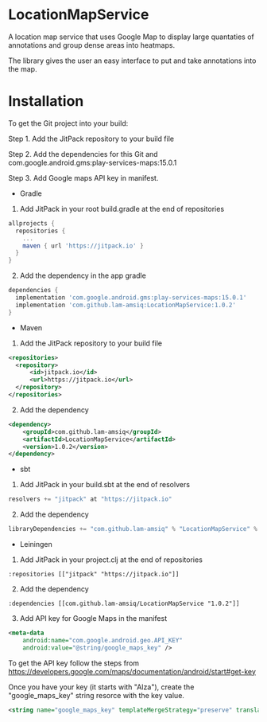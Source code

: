 # LocationMapService

A location map service that uses Google Map to display large quantaties of annotations and group dense areas into heatmaps. 

The library gives the user an easy interface to put and take annotations into the map.

# Installation

To get the Git project into your build:

Step 1. Add the JitPack repository to your build file

Step 2. Add the dependencies for this Git and com.google.android.gms:play-services-maps:15.0.1

Step 3. Add Google maps API key in manifest.
- Gradle

1. Add JitPack in your root build.gradle at the end of repositories
```gradle
allprojects {
  repositories {
    ...
    maven { url 'https://jitpack.io' }
  }
}
```
2. Add the dependency in the app gradle
```gradle
dependencies {
  implementation 'com.google.android.gms:play-services-maps:15.0.1'
  implementation 'com.github.lam-amsiq:LocationMapService:1.0.2'
}
```

- Maven

1. Add the JitPack repository to your build file
```xml
<repositories>
  <repository>
      <id>jitpack.io</id>
      <url>https://jitpack.io</url>
  </repository>
</repositories>
```
2. Add the dependency
```xml
<dependency>
    <groupId>com.github.lam-amsiq</groupId>
    <artifactId>LocationMapService</artifactId>
    <version>1.0.2</version>
</dependency>
```
- sbt

1. Add JitPack in your build.sbt at the end of resolvers
```sbt
resolvers += "jitpack" at "https://jitpack.io"
```
2. Add the dependency
```sbt
libraryDependencies += "com.github.lam-amsiq" % "LocationMapService" % "1.0.2"
```
- Leiningen

1. Add JitPack in your project.clj at the end of repositories
```
:repositories [["jitpack" "https://jitpack.io"]]
```
2. Add the dependency
```
:dependencies [[com.github.lam-amsiq/LocationMapService "1.0.2"]]
```

3. Add API key for Google Maps in the manifest
```xml
<meta-data
	android:name="com.google.android.geo.API_KEY"
	android:value="@string/google_maps_key" />
```
To get the API key follow the steps from https://developers.google.com/maps/documentation/android/start#get-key 

Once you have your key (it starts with "AIza"), create the "google_maps_key" string resorce with the key value.
```xml
<string name="google_maps_key" templateMergeStrategy="preserve" translatable="false">AIza..[YOUR KEY]</string>
```